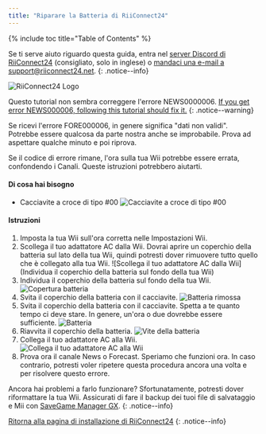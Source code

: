 ```yaml
---
title: "Riparare la Batteria di RiiConnect24"
---
```


{% include toc title="Table of Contents" %}

Se ti serve aiuto riguardo questa guida, entra nel [server Discord di RiiConnect24](https://discord.gg/b4Y7jfD) (consigliato, solo in inglese) o [mandaci una e-mail a support@riiconnect24.net](mailto:support@riiconnect24.net).
{: .notice--info}

![RiiConnect24 Logo](/images/WiiRC24Logo.jpg)

Questo tutorial non sembra correggere l'errore NEWS0000006. [If you get error NEWS000006, following this tutorial should fix it.](news000006)
{: .notice--warning}

Se ricevi l'errore FORE000006, in genere significa "dati non validi". Potrebbe essere qualcosa da parte nostra anche se improbabile. Prova ad aspettare qualche minuto e poi riprova.

Se il codice di errore rimane, l'ora sulla tua Wii potrebbe essere errata, confondendo i Canali. Queste istruzioni potrebbero aiutarti.

#### Di cosa hai bisogno

* Cacciavite a croce di tipo #00 ![Cacciavite a croce di tipo #00](/images/RiiConnect24/clock/screwdriver.jpg)

#### Istruzioni

1. Imposta la tua Wii sull'ora corretta nelle Impostazioni Wii.
2. Scollega il tuo adattatore AC dalla Wii. Dovrai aprire un coperchio della batteria sul lato della tua Wii, quindi potresti dover rimuovere tutto quello che è collegato alla tua Wii. ![Scollega il tuo adattatore AC dalla Wii](Individua il coperchio della batteria sul fondo della tua Wii)
3. Individua il coperchio della batteria sul fondo della tua Wii. ![Copertura batteria](/images/RiiConnect24/clock/batterycover.jpg)
4. Svita il coperchio della batteria con il cacciavite. ![Batteria rimossa](http://i.imgur.com/VRRAiSk.gif)
5. Svita il coperchio della batteria con il cacciavite. Spetta a te quanto tempo ci deve stare. In genere, un'ora o due dovrebbe essere sufficiente. ![Batteria](/images/RiiConnect24/clock/battery.jpg)
6. Riavvita il coperchio della batteria. ![Vite della batteria](http://i.imgur.com/8MEy5Jo.gif)
7. Collega il tuo adattatore AC alla Wii. ![Collega il tuo adattatore AC alla Wii](/images/RiiConnect24/clock/plug.jpg)
8. Prova ora il canale News o Forecast. Speriamo che funzioni ora. In caso contrario, potresti voler ripetere questa procedura ancora una volta e per risolvere questo errore.

Ancora hai problemi a farlo funzionare? Sfortunatamente, potresti dover riformattare la tua Wii. Assicurati di fare il backup dei tuoi file di salvataggio e Mii con [SaveGame Manager GX](https://sourceforge.net/projects/savegame-manager-gx/files/HBC_SetUp_R127.zip/download).
{: .notice--info}

[Ritorna alla pagina di installazione di RiiConnect24](riiconnect24)
{: .notice--info}
